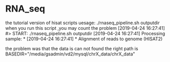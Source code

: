# RNA_seq


the  tutorial version of hisat  scripts uesage:
./rnaseq_pipeline.sh  outputdir  
when you run this script ,you may count the problem 
[2019-04-24 16:27:41] #> START:  ./rnaseq_pipeline.sh outputdir
[2019-04-24 16:27:41] Processing sample: *
[2019-04-24 16:27:41]    * Alignment of reads to genome (HISAT2)

the problem was that the data is can not found 
the right path is BASEDIR="/media/gsadmin/vd2/mysql/chrX_data/chrX_data"
